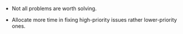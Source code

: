 - Not all problems are worth solving.

- Allocate more time in fixing high-priority issues rather lower-priority ones.